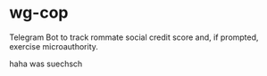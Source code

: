 # wg-cop
Telegram Bot to track rommate social credit score and, if prompted, exercise microauthority.

haha was suechsch